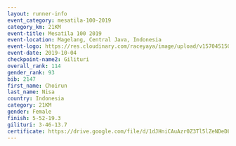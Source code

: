```yaml
---
layout: runner-info 
event_category: mesatila-100-2019 
category_km: 21KM 
event-title: Mesatila 100 2019 
event-location: Magelang, Central Java, Indonesia 
event-logo: https://res.cloudinary.com/raceyaya/image/upload/v1570451507/logo/mesastila100_jin7bl.jpg 
event-date: 2019-10-04 
checkpoint-name2: Gilituri 
overall_rank: 114
gender_rank: 93
bib: 2147
first_name: Choirun
last_name: Nisa
country: Indonesia
category: 21KM
gender: Female
finish: 5-52-19.3
gilituri: 3-46-13.7
certificate: https://drive.google.com/file/d/1dJHniCAuAzr0Z3Tl5lZeNDeDLG1quRcV/view?usp=sharing
---
```

